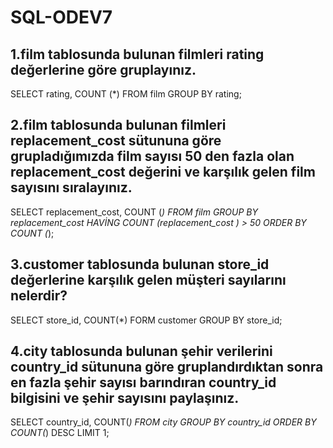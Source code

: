 # SQL-ODEV7

## 1.film tablosunda bulunan filmleri rating değerlerine göre gruplayınız.

SELECT rating, COUNT (*)
FROM film
GROUP BY rating;

## 2.film tablosunda bulunan filmleri replacement_cost sütununa göre grupladığımızda film sayısı 50 den fazla olan replacement_cost değerini ve karşılık gelen film sayısını sıralayınız.

SELECT  replacement_cost, COUNT (*)
FROM film
GROUP BY  replacement_cost
HAVİNG COUNT (replacement_cost ) > 50
ORDER BY COUNT (*);

## 3.customer tablosunda bulunan store_id değerlerine karşılık gelen müşteri sayılarını nelerdir?

SELECT store_id, COUNT(*)
FORM customer 
GROUP BY store_id;

## 4.city tablosunda bulunan şehir verilerini country_id sütununa göre gruplandırdıktan sonra en fazla şehir sayısı barındıran country_id bilgisini ve şehir sayısını paylaşınız.

SELECT country_id, COUNT(*)
FROM city
GROUP BY country_id
ORDER BY COUNT(*) DESC
LIMIT 1;
